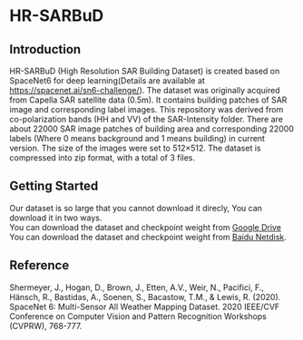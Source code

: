 # HR-SARBuD
## Introduction
HR-SARBuD (High Resolution SAR Building Dataset) is created based on SpaceNet6 for deep learning(Details are available at https://spacenet.ai/sn6-challenge/). The dataset was originally acquired from Capella SAR satellite data (0.5m). It contains building patches of SAR image and corresponding label images. This repository was derived from co-polarization bands (HH and VV) of the SAR-Intensity folder.
There are about 22000 SAR image patches of building area and corresponding 22000 labels (Where 0 means background and 1 means building) in current version. The size of the images were set to 512×512. The dataset is compressed into zip format, with a total of 3 files.

## Getting Started
Our dataset is so large that you cannot download it direcly, You can download it in two ways.<br>
You can download the dataset and checkpoint weight from [Google Drive](https://drive.google.com/drive/folders/1C2DZg1Ofz4wlgHqEceYZtxBKkC8FkzxS?usp=drive_link)<br>
You can download the dataset and checkpoint weight from [Baidu Netdisk](https://pan.baidu.com/s/1bmiebsMatTCP31CKdEQ8gA?pwd=qnhj).

## Reference
Shermeyer, J., Hogan, D., Brown, J., Etten, A.V., Weir, N., Pacifici, F., Hänsch, R., Bastidas, A., Soenen, S., Bacastow, T.M., & Lewis, R. (2020). SpaceNet 6: Multi-Sensor All Weather Mapping Dataset. 2020 IEEE/CVF Conference on Computer Vision and Pattern Recognition Workshops (CVPRW), 768-777.
